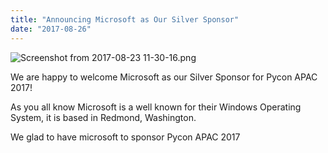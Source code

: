 ```yaml
---
title: "Announcing Microsoft as Our Silver Sponsor"
date: "2017-08-26"
---
```


![Screenshot from 2017-08-23 11-30-16.png](/archived-images/screenshot-from-2017-08-23-11-30-16.png)

We are happy to welcome Microsoft as our Silver Sponsor for Pycon APAC 2017!

As you all know Microsoft is a well known for their Windows Operating System, it is based in Redmond, Washington.

We glad to have microsoft to sponsor Pycon APAC 2017
